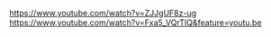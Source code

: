 https://www.youtube.com/watch?v=ZJJgUF8z-ug
https://www.youtube.com/watch?v=Fxa5_VQrTIQ&feature=youtu.be